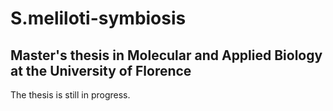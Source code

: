 # S.meliloti-symbiosis
## Master's thesis in Molecular and Applied Biology at the University of Florence
The thesis is still in progress. 
